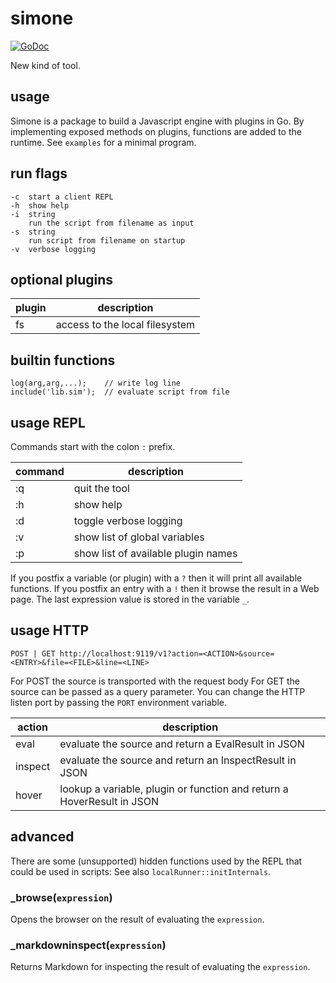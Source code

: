 # simone

[![GoDoc](https://godoc.org/github.com/emicklei/simone?status.svg)](https://pkg.go.dev/github.com/emicklei/simone?tab=doc)

New kind of tool.

## usage

Simone is a package to build a Javascript engine with plugins in Go.
By implementing exposed methods on plugins, functions are added to the runtime.
See `examples` for a minimal program.

## run flags

    -c  start a client REPL
    -h  show help
    -i  string
        run the script from filename as input
    -s  string
        run script from filename on startup
    -v  verbose logging

## optional plugins

| plugin | description
|-|-
| fs | access to the local filesystem

## builtin functions

    log(arg,arg,...);    // write log line
    include('lib.sim');  // evaluate script from file

## usage REPL

Commands start with the colon `:` prefix.

| command | description
|-|-
|:q| quit the tool
|:h| show help
|:d| toggle verbose logging
|:v| show list of global variables
|:p| show list of available plugin names

If you postfix a variable (or plugin) with a `?` then it will print all available functions.
If you postfix an entry with a `!` then it browse the result in a Web page.
The last expression value is stored in the variable `_`.

## usage HTTP

    POST | GET http://localhost:9119/v1?action=<ACTION>&source=<ENTRY>&file=<FILE>&line=<LINE>

For POST the source is transported with the request body
For GET the source can be passed as a query parameter.
You can change the HTTP listen port by passing the `PORT` environment variable.

| action | description
| - | -
| eval | evaluate the source and return a EvalResult in JSON
| inspect | evaluate the source and return an InspectResult in JSON
| hover | lookup a variable, plugin or function and return a HoverResult in JSON

## advanced

There are some (unsupported) hidden functions used by the REPL that could be used in scripts:
See also `localRunner::initInternals`.

### _browse(`expression`)

Opens the browser on the result of evaluating the `expression`.

### _markdowninspect(`expression`)

Returns Markdown for inspecting the result of evaluating the `expression`.

